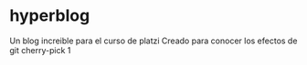 # hyperblog
Un blog increible para el curso de platzi
Creado para conocer los efectos de git cherry-pick 1